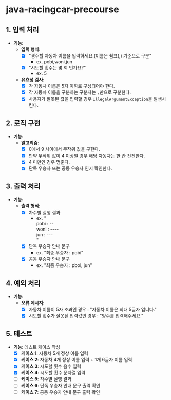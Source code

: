 # java-racingcar-precourse

## 1. 입력 처리

- **기능**:
    - **입력 형식**:
        - [x] "경주할 자동차 이름을 입력하세요.(이름은 쉼표(,) 기준으로 구분"
            - ex. pobi,woni,jun
        - [x] "시도할 횟수는 몇 회 인가요?"
            - ex. 5
    - **유효성 검사**:
        - [x] 각 자동차 이름은 5자 이하로 구성되어야 한다.
        - [x] 각 자동차 이름을 구분하는 구분자는 `,`만으로 구분한다.
        - [x] 사용자가 잘못된 값을 입력할 경우 `IllegalArgumentException`을 발생시킨다.

## 2. 로직 구현

- **기능**:
    - **알고리즘**:
        - [x] 0에서 9 사이에서 무작위 값을 구한다.
        - [x] 만약 무작위 값이 4 이상일 경우 해당 자동차는 한 칸 전진한다.
        - [x] 4 미만인 경우 멈춘다.
        - [x] 단독 우승자 또는 공동 우승자 인지 확인한다.

## 3. 출력 처리

- **기능**:
    - **출력 형식**:
        - [x] 차수별 실행 결과
            - ex. "  
              pobi : --  
              woni : ----  
              jun : ---  
              "
        - [x] 단독 우승자 안내 문구
            - ex. "최종 우승자 : pobi"
        - [x] 공동 우승자 안내 문구
            - ex. "최종 우승자 : pboi, jun"

## 4. 예외 처리

- **기능**:
    - **오류 메시지**:
        - [x] 자동차 이름이 5자 초과인 경우 : "자동차 이름은 최대 5글자 입니다."
        - [x] 시도할 횟수가 잘못된 입력값인 경우 : "양수를 입력해주세요."

## 5. 테스트

- **기능**: 테스트 케이스 작성
    - [x] **케이스 1**: 자동차 5개 정상 이름 입력
    - [x] **케이스 2**: 자동차 4개 정상 이름 입력 + 1개 6글자 이름 입력
    - [x] **케이스 3**: 시도할 횟수 음수 입력
    - [x] **케이스 4**: 시도할 횟수 문자열 입력
    - [ ] **케이스 5**: 차수별 실행 결과
    - [ ] **케이스 6**: 단독 우승자 안내 문구 출력 확인
    - [ ] **케이스 7**: 공동 우승자 안내 문구 출력 확인